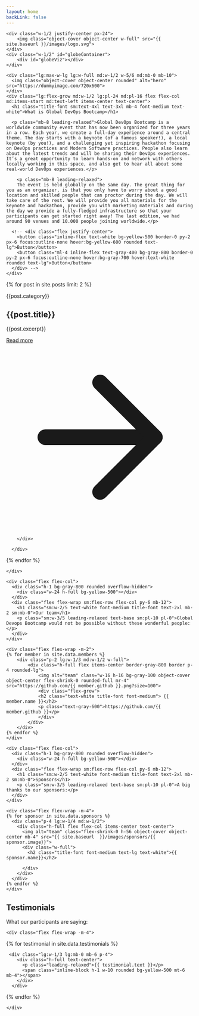 ```yaml
---
layout: home
backLink: false
---
```


<section class="flex h-screen bg-gray-900 items-center justify-center">

    <div class="w-1/2 justify-center px-24">
        <img class="object-cover object-center w-full" src="{{ site.baseurl }}/images/logo.svg">
    </div>
    <div class="w-1/2" id="globeContainer">
        <div id="globeViz"></div>
    </div>

</section>

<section class="text-gray-400 bg-gray-900 body-font">
  <div class="container mx-auto flex px-5 py-24 md:flex-row flex-col items-center">
    
    <div class="lg:max-w-lg lg:w-full md:w-1/2 w-5/6 md:mb-0 mb-10">
      <img class="object-cover object-center rounded" alt="hero" src="https://dummyimage.com/720x600">
    </div>
    <div class="lg:flex-grow md:w-1/2 lg:pl-24 md:pl-16 flex flex-col md:items-start md:text-left items-center text-center">
      <h1 class="title-font sm:text-4xl text-3xl mb-4 font-medium text-white">What is Global DevOps Bootcamp</h1>

      <p class="mb-8 leading-relaxed">Global DevOps Bootcamp is a worldwide community event that has now been organized for three years in a row. Each year, we create a full-day experience around a central theme. The day starts with a keynote (of a famous speaker!), a local keynote (by you!), and a challenging yet inspiring hackathon focusing on DevOps practices and Modern Software practices. People also learn about the latest trends and will be sharing their DevOps experiences. It’s a great opportunity to learn hands-on and network with others locally working in this space, and also get to hear all about some real-world DevOps experiences.</p>

        <p class="mb-8 leading-relaxed">
        The event is held globally on the same day. The great thing for you as an organizer, is that you only have to worry about a good location and skilled people that can proctor during the day. We will take care of the rest. We will provide you all materials for the keynote and hackathon, provide you with marketing materials and during the day we provide a fully-fledged infrastructure so that your participants can get started right away! The last edition, we had around 90 venues and 10.000 people joining worldwide.</p>

      <!-- <div class="flex justify-center">
        <button class="inline-flex text-white bg-yellow-500 border-0 py-2 px-6 focus:outline-none hover:bg-yellow-600 rounded text-lg">Button</button>
        <button class="ml-4 inline-flex text-gray-400 bg-gray-800 border-0 py-2 px-6 focus:outline-none hover:bg-gray-700 hover:text-white rounded text-lg">Button</button>
      </div> -->
    </div>
  </div>
</section>

<section class="text-gray-400 bg-gray-900 body-font overflow-hidden">
  <div class="container px-5 py-24 mx-auto">
    <div class="flex flex-wrap -m-12">

   {% for post in site.posts limit: 2 %}
        <div class="p-12 md:w-1/2 flex flex-col items-start">
        <span class="inline-block py-1 px-2 rounded bg-gray-800 text-gray-400 text-opacity-75 text-xs font-medium tracking-widest">{{post.category}}</span>
        <h2 class="sm:text-3xl text-2xl title-font font-medium text-white mt-4 mb-4">{{post.title}}</h2>
        <p class="leading-relaxed mb-8">{{post.excerpt}}</p>
        <div class="flex items-center flex-wrap pb-4 mb-4 border-b-2 border-gray-800 border-opacity-75 mt-auto w-full">
          <a class="text-yellow-400 inline-flex items-center" href="{{ site.baseurl  }}/{{ post.url }}">Read more
            <svg class="w-4 h-4 ml-2" viewBox="0 0 24 24" stroke="currentColor" stroke-width="2" fill="none" stroke-linecap="round" stroke-linejoin="round">
              <path d="M5 12h14"></path>
              <path d="M12 5l7 7-7 7"></path>
            </svg>
          </a>
         
        </div>
     
      </div>

   {% endfor %}
      
    </div>
  </div>
</section>

<section class="text-gray-400 bg-gray-900 body-font">
  <div class="container px-5 py-24 mx-auto">

    <div class="flex flex-col">
      <div class="h-1 bg-gray-800 rounded overflow-hidden">
        <div class="w-24 h-full bg-yellow-500"></div>
      </div>
      <div class="flex flex-wrap sm:flex-row flex-col py-6 mb-12">
        <h1 class="sm:w-2/5 text-white font-medium title-font text-2xl mb-2 sm:mb-0">Our team</h1>
        <p class="sm:w-3/5 leading-relaxed text-base sm:pl-10 pl-0">Global Devops Bootcamp would not be possible without these wonderful people:</p>
      </div>
    </div>

    <div class="flex flex-wrap -m-2">   
    {% for member in site.data.members %}
        <div class="p-2 lg:w-1/3 md:w-1/2 w-full">
            <div class="h-full flex items-center border-gray-800 border p-4 rounded-lg">
                <img alt="team" class="w-16 h-16 bg-gray-100 object-cover object-center flex-shrink-0 rounded-full mr-4" src="https://github.com/{{ member.github }}.png?size=100">
                <div class="flex-grow">
                <h2 class="text-white title-font font-medium"> {{ member.name }}</h2>
                <p class="text-gray-600">https://github.com/{{ member.github }}</p>
                </div>
            </div>
        </div>
    {% endfor %}
    </div>

  </div>
</section>

<section class="text-gray-400 bg-gray-900 body-font">
  <div class="container px-5 py-24 mx-auto">
      
    <div class="flex flex-col">
      <div class="h-1 bg-gray-800 rounded overflow-hidden">
        <div class="w-24 h-full bg-yellow-500"></div>
      </div>
      <div class="flex flex-wrap sm:flex-row flex-col py-6 mb-12">
        <h1 class="sm:w-2/5 text-white font-medium title-font text-2xl mb-2 sm:mb-0">Sponsors</h1>
        <p class="sm:w-3/5 leading-relaxed text-base sm:pl-10 pl-0">A big thanks to our sponsors:</p>
      </div>
    </div>

    <div class="flex flex-wrap -m-4">
    {% for sponsor in site.data.sponsors %}
      <div class="p-4 lg:w-1/4 md:w-1/2">
        <div class="h-full flex flex-col items-center text-center">
          <img alt="team" class="flex-shrink-0 h-56 object-cover object-center mb-4" src="{{ site.baseurl  }}/images/sponsors/{{ sponsor.image}}">
          <div class="w-full">
            <h2 class="title-font font-medium text-lg text-white">{{ sponsor.name}}</h2>
            
          </div>
        </div>
      </div>
    {% endfor %}
    </div>

  </div>
</section>

<section class="text-gray-400 bg-gray-900 body-font">
  <div class="container px-5 py-24 mx-auto">
    <div class="flex flex-col">
      <div class="h-1 bg-gray-800 rounded overflow-hidden">
        <div class="w-24 h-full bg-yellow-500"></div>
      </div>
      <div class="flex flex-wrap sm:flex-row flex-col py-6 mb-12">
        <h1 class="sm:w-2/5 text-white font-medium title-font text-2xl mb-2 sm:mb-0">Testimonials</h1>
        <p class="sm:w-3/5 leading-relaxed text-base sm:pl-10 pl-0">What our participants are saying:</p>
      </div>
    </div>

    <div class="flex flex-wrap -m-4">

{% for testimonial in site.data.testimonials %}

     <div class="lg:w-1/3 lg:mb-0 mb-6 p-4">
        <div class="h-full text-center">         
          <p class="leading-relaxed">{{ testimonial.text }}</p>
          <span class="inline-block h-1 w-10 rounded bg-yellow-500 mt-6 mb-4"></span>
        </div>
      </div>

{% endfor %}
      
    </div>
  </div>
</section>

<script src="//unpkg.com/three"></script>
<script src="//unpkg.com/three/examples/js/controls/TrackballControls.js"></script>
<script src="//unpkg.com/three-globe"></script>
<script src="{{ site.baseurl }}/javascripts/globe.js"></script>
